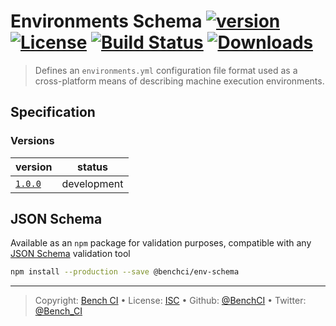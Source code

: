# Environments Schema [![version][npm-version]][npm-url] [![License][license-image]][license-url] [![Build Status][travis-image]][travis-url] [![Downloads][npm-downloads]][npm-url]

> Defines an `environments.yml` configuration file format used as a cross-platform means of describing machine execution environments.

## Specification

### Versions

version                | status     
---------------------- | -----------
[`1.0.0`](spec/1.0.0/) | development

## JSON Schema

Available as an `npm` package for validation purposes, compatible with any [JSON Schema][] validation tool

```bash
npm install --production --save @benchci/env-schema
```

---

> Copyright: [Bench CI](https://www.bench.ci) •
> License: [ISC][license-url] •
> Github: [@BenchCI](https://github.com/benchci) •
> Twitter: [@Bench_CI](https://twitter.com/bench_ci)

[license-image]: https://img.shields.io/github/license/benchci/env-schema.svg?style=flat-square
[license-url]: http://choosealicense.com/licenses/isc/

[npm-downloads]: https://img.shields.io/npm/dm/@benchci/env-schema.svg?style=flat-square
[npm-url]: https://www.npmjs.com/package/@benchci/env-schema
[npm-version]: https://img.shields.io/npm/v/@benchci/env-schema.svg?style=flat-square

[travis-image]: https://img.shields.io/travis/BenchCI/env-schema.svg?style=flat-square
[travis-url]: https://travis-ci.org/BenchCI/env-schema

[json schema]: http://json-schema.org
